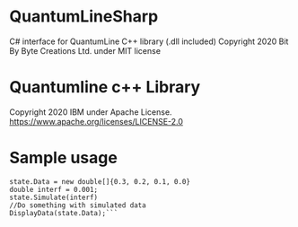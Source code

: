 # QuantumLineSharp
C# interface for QuantumLine C++ library (.dll included)
Copyright 2020 Bit By Byte Creations Ltd. under MIT license

# Quantumline c++ Library
Copyright 2020 IBM under Apache License.
https://www.apache.org/licenses/LICENSE-2.0


# Sample usage
```QuantumLineState state = new QuantumLineState();
state.Data = new double[]{0.3, 0.2, 0.1, 0.0}
double interf = 0.001;
state.Simulate(interf)
//Do something with simulated data
DisplayData(state.Data);```
